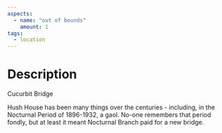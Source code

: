 ```yaml
---
aspects:
  - name: "out of bounds"
    amount: 1
tags:
  - location
---
```

# Description
Cucurbit Bridge

Hush House has been many things over the centuries - including, in the Nocturnal Period of 1896-1932, a gaol. No-one remembers that period fondly, but at least it meant Nocturnal Branch paid for a new bridge.